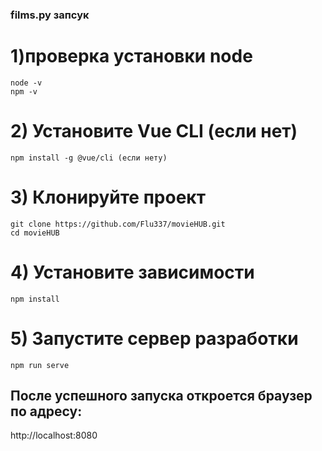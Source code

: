 ### films.py запсук
# 1)проверка установки node
    node -v
    npm -v
# 2) Установите Vue CLI (если нет)
    npm install -g @vue/cli (если нету)
# 3) Клонируйте проект
    git clone https://github.com/Flu337/movieHUB.git
    cd movieHUB
# 4) Установите зависимости
    npm install
# 5) Запустите сервер разработки
    npm run serve
 ## После успешного запуска откроется браузер по адресу:
http://localhost:8080


